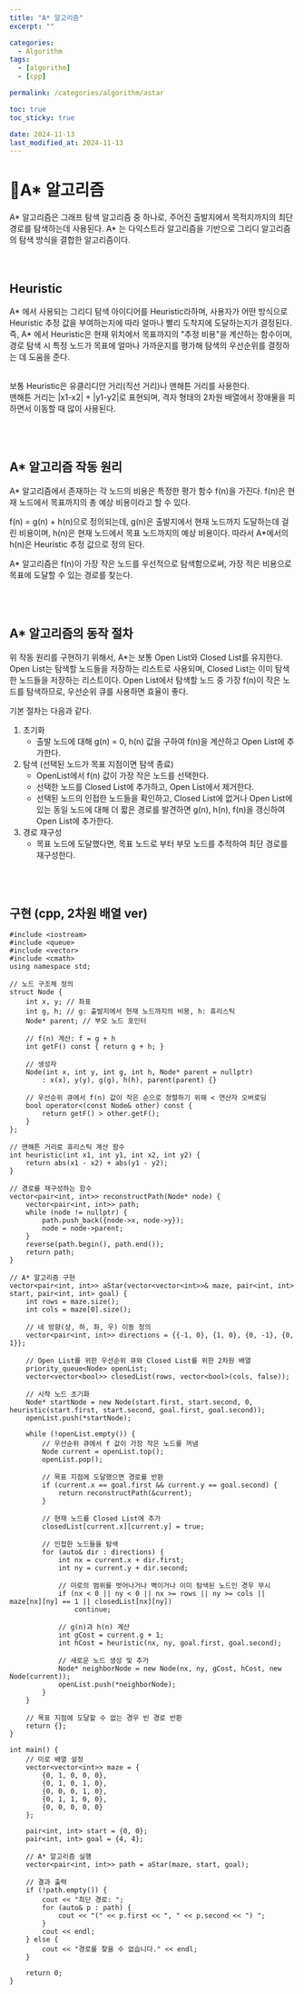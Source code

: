 ```yaml
---
title: "A* 알고리즘"
excerpt: ""

categories:
  - Algorithm
tags:
  - [algorithm]
  - [cpp]

permalink: /categories/algorithm/astar

toc: true
toc_sticky: true

date: 2024-11-13
last_modified_at: 2024-11-13
---
```


# 🦥A* 알고리즘
A* 알고리즘은 그래프 탐색 알고리즘 중 하나로, 주어진 출발지에서 목적지까지의 최단 경로를 탐색하는데 사용된다. A* 는 다익스트라 알고리즘을 기반으로 그리디 알고리즘의 탐색 방식을 결합한 알고리즘이다. <br>
<br><br>


## Heuristic
A* 에서 사용되는 그리디 탐색 아이디어를 Heuristic라하며, 사용자가 어떤 방식으로 Heuristic 추정 값을 부여하는지에 따라 얼마나 빨리 도착지에 도달하는지가 결정된다. 즉, A* 에서 Heuristic은 현재 위치에서 목표까지의 "추정 비용"을 계산하는 함수이며, 경로 탐색 시 특정 노드가 목표에 얼마나 가까운지를 평가해 탐색의 우선순위를 결정하는 데 도움을 준다. <br>
<br>

보통 Heuristic은 유클리디안 거리(직선 거리)나 맨해튼 거리를 사용한다. <br>
맨해튼 거리는 |x1-x2| + |y1-y2|로 표현되며, 격자 형태의 2차원 배열에서 장애물을 피하면서 이동할 때 많이 사용된다.


<br><br>


## A* 알고리즘 작동 원리
A* 알고리즘에서 존재하는 각 노드의 비용은 특정한 평가 함수 f(n)을 가진다. f(n)은 현재 노드에서 목표까지의 총 예상 비용이라고 할 수 있다. <br>

f(n) = g(n) + h(n)으로 정의되는데, g(n)은 출발지에서 현재 노드까지 도달하는데 걸린 비용이며, h(n)은 현재 노드에서 목표 노드까지의 예상 비용이다. 따라서 A*에서의 h(n)은 Heuristic 추정 값으로 정의 된다. <br>

A* 알고리즘은 f(n)이 가장 작은 노드를 우선적으로 탐색함으로써, 가장 적은 비용으로 목표에 도달할 수 있는 경로를 찾는다.

<br><br>


## A* 알고리즘의 동작 절차
위 작동 원리를 구현하기 위해서, A*는 보통 Open List와 Closed List를 유지한다. Open List는 탐색할 노드들을 저장하는 리스트로 사용되며, Closed List는 이미 탐색한 노드들을 저장하는 리스트이다. Open List에서 탐색할 노드 중 가장 f(n)이 작은 노드를 탐색하므로, 우선순위 큐를 사용하면 효율이 좋다.
<br>

기본 절차는 다음과 같다.
1. 초기화
    - 출발 노드에 대해 g(n) = 0, h(n) 값을 구하여 f(n)을 계산하고 Open List에 추가한다.
2. 탐색 (선택된 노드가 목표 지점이면 탐색 종료)
    - OpenList에서 f(n) 값이 가장 작은 노드를 선택한다. 
    - 선택한 노드를 Closed List에 추가하고, Open List에서 제거한다.
    - 선택된 노드의 인접한 노드들을 확인하고, Closed List에 없거나 Open List에 있는 동일 노드에 대해 더 짧은 경로를 발견하면 g(n), h(n), f(n)을 갱신하여 Open List에 추가한다.
3. 경로 재구성
    - 목표 노드에 도달했다면, 목표 노드로 부터 부모 노드를 추적하여 최단 경로를 재구성한다.


<br><br>



## 구현 (cpp, 2차원 배열 ver)

```
#include <iostream>
#include <queue>
#include <vector>
#include <cmath>
using namespace std;

// 노드 구조체 정의
struct Node {
    int x, y; // 좌표
    int g, h; // g: 출발지에서 현재 노드까지의 비용, h: 휴리스틱
    Node* parent; // 부모 노드 포인터

    // f(n) 계산: f = g + h
    int getF() const { return g + h; }

    // 생성자
    Node(int x, int y, int g, int h, Node* parent = nullptr)
        : x(x), y(y), g(g), h(h), parent(parent) {}

    // 우선순위 큐에서 f(n) 값이 작은 순으로 정렬하기 위해 < 연산자 오버로딩
    bool operator<(const Node& other) const {
        return getF() > other.getF();
    }
};

// 맨해튼 거리로 휴리스틱 계산 함수
int heuristic(int x1, int y1, int x2, int y2) {
    return abs(x1 - x2) + abs(y1 - y2);
}

// 경로를 재구성하는 함수
vector<pair<int, int>> reconstructPath(Node* node) {
    vector<pair<int, int>> path;
    while (node != nullptr) {
        path.push_back({node->x, node->y});
        node = node->parent;
    }
    reverse(path.begin(), path.end());
    return path;
}

// A* 알고리즘 구현
vector<pair<int, int>> aStar(vector<vector<int>>& maze, pair<int, int> start, pair<int, int> goal) {
    int rows = maze.size();
    int cols = maze[0].size();

    // 네 방향(상, 하, 좌, 우) 이동 정의
    vector<pair<int, int>> directions = {{-1, 0}, {1, 0}, {0, -1}, {0, 1}};

    // Open List를 위한 우선순위 큐와 Closed List를 위한 2차원 배열
    priority_queue<Node> openList;
    vector<vector<bool>> closedList(rows, vector<bool>(cols, false));

    // 시작 노드 초기화
    Node* startNode = new Node(start.first, start.second, 0, heuristic(start.first, start.second, goal.first, goal.second));
    openList.push(*startNode);

    while (!openList.empty()) {
        // 우선순위 큐에서 f 값이 가장 작은 노드를 꺼냄
        Node current = openList.top();
        openList.pop();

        // 목표 지점에 도달했으면 경로를 반환
        if (current.x == goal.first && current.y == goal.second) {
            return reconstructPath(&current);
        }

        // 현재 노드를 Closed List에 추가
        closedList[current.x][current.y] = true;

        // 인접한 노드들을 탐색
        for (auto& dir : directions) {
            int nx = current.x + dir.first;
            int ny = current.y + dir.second;

            // 미로의 범위를 벗어나거나 벽이거나 이미 탐색된 노드인 경우 무시
            if (nx < 0 || ny < 0 || nx >= rows || ny >= cols || maze[nx][ny] == 1 || closedList[nx][ny])
                continue;

            // g(n)과 h(n) 계산
            int gCost = current.g + 1;
            int hCost = heuristic(nx, ny, goal.first, goal.second);

            // 새로운 노드 생성 및 추가
            Node* neighborNode = new Node(nx, ny, gCost, hCost, new Node(current));
            openList.push(*neighborNode);
        }
    }

    // 목표 지점에 도달할 수 없는 경우 빈 경로 반환
    return {};
}

int main() {
    // 미로 배열 설정
    vector<vector<int>> maze = {
        {0, 1, 0, 0, 0},
        {0, 1, 0, 1, 0},
        {0, 0, 0, 1, 0},
        {0, 1, 1, 0, 0},
        {0, 0, 0, 0, 0}
    };

    pair<int, int> start = {0, 0};
    pair<int, int> goal = {4, 4};

    // A* 알고리즘 실행
    vector<pair<int, int>> path = aStar(maze, start, goal);

    // 결과 출력
    if (!path.empty()) {
        cout << "최단 경로: ";
        for (auto& p : path) {
            cout << "(" << p.first << ", " << p.second << ") ";
        }
        cout << endl;
    } else {
        cout << "경로를 찾을 수 없습니다." << endl;
    }

    return 0;
}

```



